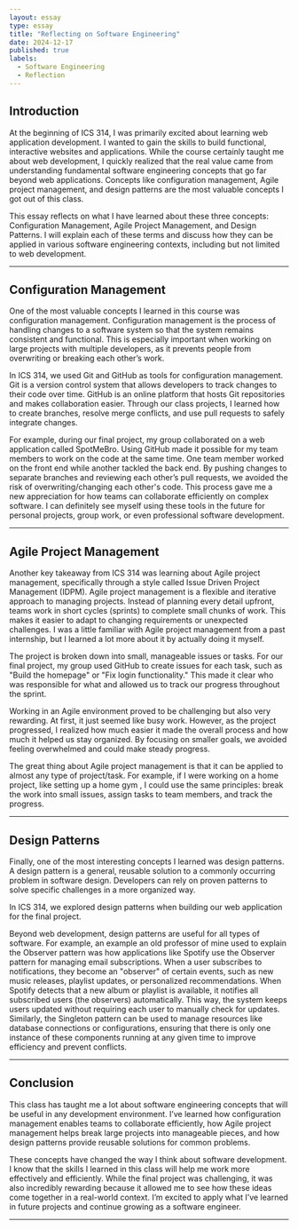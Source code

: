 ```yaml
---
layout: essay
type: essay
title: "Reflecting on Software Engineering"
date: 2024-12-17
published: true
labels:
  - Software Engineering
  - Reflection
---
```


## Introduction  

At the beginning of ICS 314, I was primarily excited about learning web application development. I wanted to gain the skills to build functional, interactive websites and applications. While the course certainly taught me about web development, I quickly realized that the real value came from understanding fundamental software engineering concepts that go far beyond web applications. Concepts like configuration management, Agile project management, and design patterns are the most valuable concepts I got out of this class. 

This essay reflects on what I have learned about these three concepts: Configuration Management, Agile Project Management, and Design Patterns. I will explain each of these terms and discuss how they can be applied in various software engineering contexts, including but not limited to web development.

---

## Configuration Management  

One of the most valuable concepts I learned in this course was configuration management. Configuration management is the process of handling changes to a software system so that the system remains consistent and functional. This is especially important when working on large projects with multiple developers, as it prevents people from overwriting or breaking each other’s work.  

In ICS 314, we used Git and GitHub as tools for configuration management. Git is a version control system that allows developers to track changes to their code over time. GitHub is an online platform that hosts Git repositories and makes collaboration easier. Through our class projects, I learned how to create branches, resolve merge conflicts, and use pull requests to safely integrate changes.  

For example, during our final project, my group collaborated on a web application called SpotMeBro. Using GitHub made it possible for my team members to work on the code at the same time. One team member worked on the front end while another tackled the back end. By pushing changes to separate branches and reviewing each other’s pull requests, we avoided the risk of overwriting/changing each other's code. This process gave me a new appreciation for how teams can collaborate efficiently on complex software. I can definitely see myself using these tools in the future for personal projects, group work, or even professional software development.

---

## Agile Project Management  

Another key takeaway from ICS 314 was learning about Agile project management, specifically through a style called Issue Driven Project Management (IDPM). Agile project management is a flexible and iterative approach to managing projects. Instead of planning every detail upfront, teams work in short cycles (sprints) to complete small chunks of work. This makes it easier to adapt to changing requirements or unexpected challenges. I was a little familiar with Agile project management from a past internship, but I learned a lot more about it by actually doing it myself. 

The project is broken down into small, manageable issues or tasks. For our final project, my group used GitHub to create issues for each task, such as "Build the homepage" or "Fix login functionality." This made it clear who was responsible for what and allowed us to track our progress throughout the sprint.  

Working in an Agile environment proved to be challenging but also very rewarding. At first, it just seemed like busy work. However, as the project progressed, I realized how much easier it made the overall process and how much it helped us stay organized. By focusing on smaller goals, we avoided feeling overwhelmed and could make steady progress.  

The great thing about Agile project management is that it can be applied to almost any type of project/task. For example, if I were working on a home project, like setting up a home gym , I could use the same principles: break the work into small issues, assign tasks to team members, and track the progress. 

---

## Design Patterns  

Finally, one of the most interesting concepts I learned was design patterns. A design pattern is a general, reusable solution to a commonly occurring problem in software design. Developers can rely on proven patterns to solve specific challenges in a more organized way.  

In ICS 314, we explored design patterns when building our web application for the final project. 

Beyond web development, design patterns are useful for all types of software. For example, an example an old professor of mine used to explain the Observer pattern was how applications like Spotify use the Observer pattern for managing email subscriptions. When a user subscribes to notifications, they become an "observer" of certain events, such as new music releases, playlist updates, or personalized recommendations. When Spotify detects that a new album or playlist is available, it notifies all subscribed users (the observers) automatically. This way, the system keeps users updated without requiring each user to manually check for updates.
Similarly, the Singleton pattern can be used to manage resources like database connections or configurations, ensuring that there is only one instance of these components running at any given time to improve efficiency and prevent conflicts.

---

## Conclusion  

This class has taught me a lot about software engineering concepts that will be useful in any development environment. I’ve learned how configuration management enables teams to collaborate efficiently, how Agile project management helps break large projects into manageable pieces, and how design patterns provide reusable solutions for common problems.  

These concepts have changed the way I think about software development. I know that the skills I learned in this class will help me work more effectively and efficiently. While the final project was challenging, it was also incredibly rewarding because it allowed me to see how these ideas come together in a real-world context. I’m excited to apply what I’ve learned in future projects and continue growing as a software engineer.

---  

